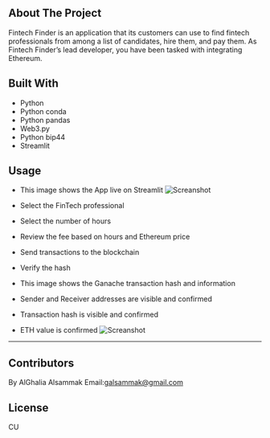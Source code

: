 ## About The Project
Fintech Finder is an application that its customers can use to find fintech professionals from among a list of candidates, hire them, and pay them. As Fintech Finder’s lead developer, you have been tasked with integrating Ethereum.

## Built With
- Python
- Python conda
- Python pandas
- Web3.py
- Python bip44
- Streamlit

## Usage

- This image shows the App live on Streamlit
  ![Screanshot](https://github.com/alghalia/challenge_19/blob/main/Images/fintech%20finder%20.png)

- Select the FinTech professional
- Select the number of hours
- Review the fee based on hours and Ethereum price
- Send transactions to the blockchain
- Verify the hash



- This image shows the Ganache transaction hash and information
- Sender and Receiver addresses are visible and confirmed
- Transaction hash is visible and confirmed
- ETH value is confirmed
  ![Screanshot](https://github.com/alghalia/challenge_19/blob/main/Images/Ganach%20transaction%20.png)


---
## Contributors
By AlGhalia Alsammak
Email:galsammak@gmail.com

## License
CU
